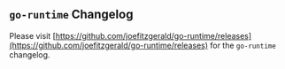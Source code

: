 ## `go-runtime` Changelog

Please visit [https://github.com/joefitzgerald/go-runtime/releases](https://github.com/joefitzgerald/go-runtime/releases) for the `go-runtime` changelog.
